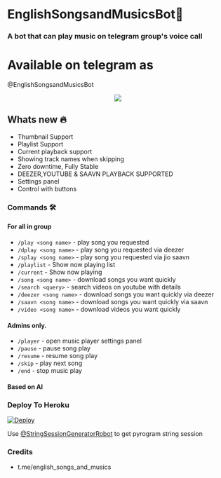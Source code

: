 <h1 align="centre">EnglishSongsandMusicsBot🎵</h1>

### A bot that can play music on telegram group's voice call

# Available on telegram as 
@EnglishSongsandMusicsBot
<p align="center">
  <img src="https://telegra.ph/file/cd40977754a80bcd31412.jpg">
</p>

<h2> Whats new 🔥 </h2>

- Thumbnail Support
- Playlist Support
- Current playback support
- Showing track names when skipping
- Zero downtime, Fully Stable
- DEEZER,YOUTUBE & SAAVN PLAYBACK SUPPORTED
- Settings panel
- Control with buttons

### Commands 🛠
#### For all in group

- `/play <song name>` - play song you requested
- `/dplay <song name>` - play song you requested via deezer
- `/splay <song name>` - play song you requested via jio saavn
- `/playlist` - Show now playing list
- `/current` - Show now playing
- `/song <song name>` - download songs you want quickly
- `/search <query>` - search videos on youtube with details
- `/deezer <song name>` - download songs you want quickly via deezer
- `/saavn <song name>` - download songs you want quickly via saavn
- `/video <song name>` - download videos you want quickly

#### Admins only.
- `/player` - open music player settings panel
- `/pause` - pause song play
- `/resume` - resume song play
- `/skip` - play next song
- `/end` - stop music play


#### Based on AI

### Deploy To Heroku</h4>

[![Deploy](https://www.herokucdn.com/deploy/button.svg)](https://heroku.com/deploy?template=https://github.com/EnglishSongsandMusicsDev/EnglishSongsandMusics_Bot)

Use [@StringSessionGeneratorRobot](https://t.me/StringSessionGeneratorRobot) to get pyrogram string session

### Credits
- t.me/english_songs_and_musics

